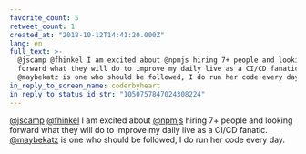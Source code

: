 ```yaml
---
favorite_count: 5
retweet_count: 1
created_at: "2018-10-12T14:41:20.000Z"
lang: en
full_text: >-
  @jscamp @fhinkel I am excited about @npmjs hiring 7+ people and looking
  forward what they will do to improve my daily live as a CI/CD fanatic.
  @maybekatz is one who should be followed, I do run her code every day.
in_reply_to_screen_name: coderbyheart
in_reply_to_status_id_str: "1050757847024308224"
---
```


[@jscamp](https://twitter.com/jscamp) [@fhinkel](https://twitter.com/fhinkel) I
am excited about [@npmjs](https://twitter.com/npmjs) hiring 7+ people and
looking forward what they will do to improve my daily live as a CI/CD fanatic.
[@maybekatz](https://twitter.com/maybekatz) is one who should be followed, I do
run her code every day.
